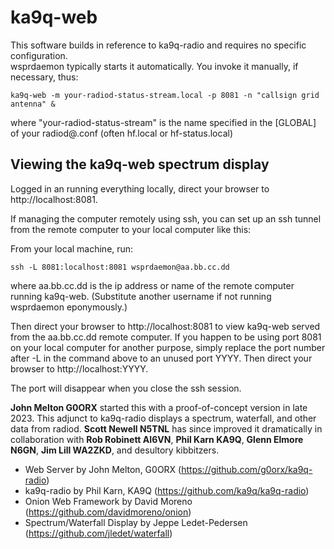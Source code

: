 # ka9q-web 

This software builds in reference to ka9q-radio and requires no specific configuration.  
wsprdaemon typically starts it automatically.  You invoke it manually, if necessary, thus:
```
ka9q-web -m your-radiod-status-stream.local -p 8081 -n "callsign grid antenna" &
```
where "your-radiod-status-stream" is the name specified in the [GLOBAL] of your radiod@.conf (often hf.local or hf-status.local)

## Viewing the ka9q-web spectrum display

Logged in an running everything locally, direct your browser to http://localhost:8081.

If managing the computer remotely using ssh, you can set up an ssh tunnel from the remote computer to your local computer like this:

From your local machine, run:
```
ssh -L 8081:localhost:8081 wsprdaemon@aa.bb.cc.dd
```
where aa.bb.cc.dd is the ip address or name of the remote computer running ka9q-web. (Substitute another username if not running wsprdaemon eponymously.)

Then direct your browser to http://localhost:8081 to view ka9q-web served from the aa.bb.cc.dd remote computer.
If you happen to be using port 8081 on your local computer for another purpose, simply replace the port number after -L in the command above to an unused port YYYY. Then direct your browser to http://localhost:YYYY.

The port will disappear when you close the ssh session.

**John Melton G0ORX** started this with a proof-of-concept version in late 2023. This adjunct to ka9q-radio displays a spectrum, waterfall, and other data from radiod.  **Scott Newell N5TNL** has since improved it dramatically in collaboration with **Rob Robinett AI6VN**, **Phil Karn KA9Q**, **Glenn Elmore N6GN**, **Jim Lill WA2ZKD**, and desultory kibbitzers.  

- Web Server by John Melton, G0ORX (https://github.com/g0orx/ka9q-radio)
- ka9q-radio by Phil Karn, KA9Q (https://github.com/ka9q/ka9q-radio)
- Onion Web Framework by David Moreno (https://github.com/davidmoreno/onion)
- Spectrum/Waterfall Display by Jeppe Ledet-Pedersen (https://github.com/jledet/waterfall)

